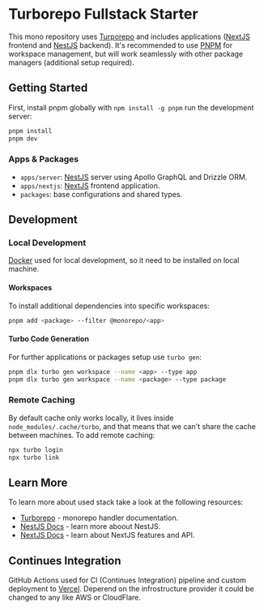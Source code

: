 # Turborepo Fullstack Starter

This mono repository uses [Turporepo](https://turborepo.com/docs) and includes applications ([NextJS](https://nextjs.org) frontend and [NestJS](https://nestjs.com) backend). It's recommended to use [PNPM](https://pnpm.io) for workspace management, but will work seamlessly with other package managers (additional setup required).

## Getting Started

First, install pnpm globally with `npm install -g pnpm` run the development server:

```bash
pnpm install
pnpm dev
```

### Apps & Packages

- `apps/server`: [NestJS](https://nestjs.com) server using Apollo GraphQL and Drizzle ORM.
- `apps/nextjs`: [NextJS](https://nextjs.org) frontend application.
- `packages`: base configurations and shared types.

## Development

### Local Development

[Docker](https://docker.com) used for local development, so it need to be installed on local machine.

#### Workspaces

To install additional dependencies into specific workspaces:

```bash
pnpm add <package> --filter @monorepo/<app>
```

#### Turbo Code Generation

For further applications or packages setup use `turbo gen`:

```bash
pnpm dlx turbo gen workspace --name <app> --type app
pnpm dlx turbo gen workspace --name <package> --type package
```

### Remote Caching

By default cache only works locally, it lives inside `node_modules/.cache/turbo`, and that means that we can't share the cache between machines. To add remote caching:

```bash
npx turbo login
npx turbo link
```

## Learn More

To learn more about used stack take a look at the following resources:

- [Turborepo](https://turborepo.com/docs) - monorepo handler documentation.
- [NestJS Docs](https://docs.nestjs.com) - learn more aboout NestJS.
- [NextJS Docs](https://nextjs.org/docs) - learn about NextJS features and API.

## Continues Integration

GitHub Actions used for CI (Continues Integration) pipeline and custom deployment to [Vercel](https://vercel.com/home). Deperend on the infrostructure provider it could be changed to any like AWS or CloudFlare.
